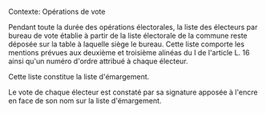 Contexte: Opérations de vote

Pendant toute la durée des opérations électorales, la liste des électeurs par bureau de vote établie à partir de la liste électorale de la commune reste déposée sur la table à laquelle siège le bureau. Cette liste comporte les mentions prévues aux deuxième et troisième alinéas du I de l'article L. 16 ainsi qu'un numéro d'ordre attribué à chaque électeur.

Cette liste constitue la liste d'émargement.

Le vote de chaque électeur est constaté par sa signature apposée à l'encre en face de son nom sur la liste d'émargement.